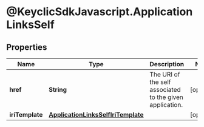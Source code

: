 # @KeyclicSdkJavascript.ApplicationLinksSelf

## Properties
Name | Type | Description | Notes
------------ | ------------- | ------------- | -------------
**href** | **String** | The URI of the self associated to the given application. | [optional] 
**iriTemplate** | [**ApplicationLinksSelfIriTemplate**](ApplicationLinksSelfIriTemplate.md) |  | [optional] 


